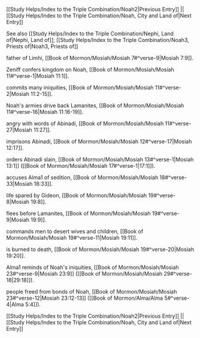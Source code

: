 [[Study Helps/Index to the Triple Combination/Noah2|Previous Entry]]  ||  [[Study Helps/Index to the Triple Combination/Noah, City and Land of|Next Entry]]

 See also [[Study Helps/Index to the Triple Combination/Nephi, Land of|Nephi, Land of]]; [[Study Helps/Index to the Triple Combination/Noah3, Priests of|Noah3, Priests of]]

 father of Limhi, [[Book of Mormon/Mosiah/Mosiah 7#^verse-9|Mosiah 7:9]].

 Zeniff confers kingdom on Noah, [[Book of Mormon/Mosiah/Mosiah 11#^verse-1|Mosiah 11:1]].

 commits many iniquities, [[Book of Mormon/Mosiah/Mosiah 11#^verse-2|Mosiah 11:2-15]].

 Noah's armies drive back Lamanites, [[Book of Mormon/Mosiah/Mosiah 11#^verse-16|Mosiah 11:16-19]].

 angry with words of Abinadi, [[Book of Mormon/Mosiah/Mosiah 11#^verse-27|Mosiah 11:27]].

 imprisons Abinadi, [[Book of Mormon/Mosiah/Mosiah 12#^verse-17|Mosiah 12:17]].

 orders Abinadi slain, [[Book of Mormon/Mosiah/Mosiah 13#^verse-1|Mosiah 13:1]] ([[Book of Mormon/Mosiah/Mosiah 17#^verse-1|17:1]]).

 accuses Alma1 of sedition, [[Book of Mormon/Mosiah/Mosiah 18#^verse-33|Mosiah 18:33]].

 life spared by Gideon, [[Book of Mormon/Mosiah/Mosiah 19#^verse-8|Mosiah 19:8]].

 flees before Lamanites, [[Book of Mormon/Mosiah/Mosiah 19#^verse-9|Mosiah 19:9]].

 commands men to desert wives and children, [[Book of Mormon/Mosiah/Mosiah 19#^verse-11|Mosiah 19:11]].

 is burned to death, [[Book of Mormon/Mosiah/Mosiah 19#^verse-20|Mosiah 19:20]].

 Alma1 reminds of Noah's iniquities, [[Book of Mormon/Mosiah/Mosiah 23#^verse-9|Mosiah 23:9]] ([[Book of Mormon/Mosiah/Mosiah 29#^verse-18|29:18]]).

 people freed from bonds of Noah, [[Book of Mormon/Mosiah/Mosiah 23#^verse-12|Mosiah 23:12-13]] ([[Book of Mormon/Alma/Alma 5#^verse-4|Alma 5:4]]).

[[Study Helps/Index to the Triple Combination/Noah2|Previous Entry]]  ||  [[Study Helps/Index to the Triple Combination/Noah, City and Land of|Next Entry]]
